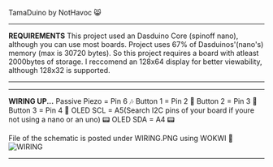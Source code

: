 TamaDuino by NotHavoc 😸

***
**REQUIREMENTS**
This project used an Dasduino Core (spinoff nano), although you can use most boards.
Project uses 67% of Dasduinos'(nano's) memory (max is 30720 bytes). So this project requires a board
with atleast 2000bytes of storage.
I reccomend an 128x64 display for better viewability, although 128x32 is supported.
***

***
**WIRING UP...**
Passive Piezo = Pin 6 🎶
Button 1 = Pin 2 🔳
Button 2 = Pin 3 🔳
Button 3 = Pin 4 🔳
OLED SCL = A5(Search I2C pins of your board if youre not using a nano or an uno) 📟
OLED SDA = A4 📟

File of the schematic is posted under WIRING.PNG using WOKWI 📸
![WIRING](https://github.com/NotHavocc/TamaDuino/assets/135747967/c293f133-3172-41ed-9b53-b8a694e0c24d)
***



